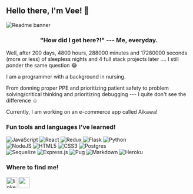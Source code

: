 ## Hello there, I'm Vee! 👋

![Readme banner](https://user-images.githubusercontent.com/92604480/175169197-0b41275b-b003-4fc0-8f25-59c7081e71c0.gif)

<h3 align= "center" dir="auto">"How did I get here?!" --- Me, everyday.</h3>

Well, after 200 days, 4800 hours, 288000 minutes and 17280000 seconds (more or less) of sleepless nights and 4 full stack projects later .... I still ponder the same question :joy:

I am a programmer with a background in nursing. 

From donning proper PPE and prioritizing patient safety to problem solving/critical thinking and prioritizing debugging --- I quite don't see the difference :relaxed:

Currently, I am working on an e-commerce app called Aikawa!

### Fun tools and languages I've learned!

![JavaScript](https://img.shields.io/badge/code-javascript-%23316192.svg?style=for-the-badge&logo=javascript&logoColor=white&color=2bbc8a)
![React](https://img.shields.io/badge/code-react-%23316192.svg?style=for-the-badge&logo=react&logoColor=white&color=2bbc8a)
![Redux](https://img.shields.io/badge/code-redux-%23316192.svg?style=for-the-badge&logo=redux&logoColor=white&color=2bbc8a)
![Flask](https://img.shields.io/badge/tools-flask-%23316192.svg?style=for-the-badge&logo=flask&logoColor=white&color=2bbc8a)
![Python](https://img.shields.io/badge/code-python-%23316192.svg?style=for-the-badge&logo=python&logoColor=white&color=2bbc8a) </br>
![NodeJS](https://img.shields.io/badge/tools-node.js-%23316192.svg?style=for-the-badge&logo=node.js&logoColor=white&color=2bbc8a)
![HTML5](https://img.shields.io/badge/designtools-html5-%23316192.svg?style=for-the-badge&logo=html5&logoColor=white&color=2bbc8a)
![CSS3](https://img.shields.io/badge/designtools-css3-%23316192.svg?style=for-the-badge&logo=css3&logoColor=white&color=2bbc8a) 
![Postgres](https://img.shields.io/badge/tools-postgres-%23316192.svg?style=for-the-badge&logo=postgresql&logoColor=white&color=2bbc8a) </br>
![Sequelize](https://img.shields.io/badge/tools-Sequelize-52B0E7?style=for-the-badge&logo=Sequelize&logoColor=white&color=2bbc8a) 
![Express.js](https://img.shields.io/badge/datalanguage-express.js-%23316192.svg?style=for-the-badge&logo=express&logoColor=white&color=2bbc8a)
![Pug](https://img.shields.io/badge/code-pug-%23316192.svg?style=for-the-badge&logo=pug&logoColor=white&color=2bbc8a)
![Markdown](https://img.shields.io/badge/tools-markdown-%23316192.svg?style=for-the-badge&logo=markdown&logoColor=white&color=2bbc8a) 
![Heroku](https://img.shields.io/badge/tools-heroku-%23316192.svg?style=for-the-badge&logo=heroku&logoColor=white&color=2bbc8a) 

### Where to find me!

<p align="left">
<a href="https://www.linkedin.com/in/vee-alianza/" target="blank"><img align="center" src="https://user-images.githubusercontent.com/92604480/175175986-aba34d2f-0a93-40c3-b690-227bd2398a6b.png" alt="linkedin" height="30" /></a>
<a href="https://angel.co/u/vee-alianza" target="blank"><img align="center" src="https://user-images.githubusercontent.com/92604480/175179414-d2a9fef2-8b35-4dc7-8cab-77257e0f5f4a.jpg" style="color:white"  alt="angel-list" height="30" /></a>
</p>




<!-- 
<a href="https://www.linkedin.com/in/vee-alianza/" target="_blank" >
  <img align="left"  src="https://img.shields.io/badge/LinkedIn-0077B5?style=for-the-badge&logo=linkedin&logoColor=white" />
</a>
<a href="https://angel.co/u/vee-alianza" target="_blank">
   <img align="left"  src="https://img.shields.io/badge/AngelList-%23D4D4D4.svg?style=for-the-badge&logo=AngelList&logoColor=black" />
</a>
<a href="" target="_blank">
   <img align="left"src="https://img.shields.io/badge/Gmail-D14836?style=for-the-badge&logo=gmail&logoColor=white" />
</a>

![LinkedIn](https://img.shields.io/badge/linkedin-%230077B5.svg?style=for-the-badge&logo=linkedin&logoColor=white)
![AngelList](https://img.shields.io/badge/AngelList-%23D4D4D4.svg?style=for-the-badge&logo=AngelList&logoColor=black) -->

<!-- ![LinkedIn](https://img.shields.io/badge/linkedin-%230077B5.svg?style=for-the-badge&logo=linkedin&logoColor=white)

![Flask](https://img.shields.io/badge/flask-%23000.svg?style=for-the-badge&logo=flask&logoColor=white)
![Python](https://img.shields.io/badge/python-3670A0?style=for-the-badge&logo=python&logoColor=ffdd54)
![JavaScript](https://img.shields.io/badge/javascript-%23323330.svg?style=for-the-badge&logo=javascript&logoColor=%23F7DF1E)
![NodeJS](https://img.shields.io/badge/node.js-6DA55F?style=for-the-badge&logo=node.js&logoColor=white)
![React](https://img.shields.io/badge/react-%2320232a.svg?style=for-the-badge&logo=react&logoColor=%2361DAFB)
![Redux](https://img.shields.io/badge/redux-%23593d88.svg?style=for-the-badge&logo=redux&logoColor=white)
![HTML5](https://img.shields.io/badge/html5-%23E34F26.svg?style=for-the-badge&logo=html5&logoColor=white)
![CSS3](https://img.shields.io/badge/css3-%231572B6.svg?style=for-the-badge&logo=css3&logoColor=white)
![Pug](https://img.shields.io/badge/Pug-FFF?style=for-the-badge&logo=pug&logoColor=A86454)
![Express.js](https://img.shields.io/badge/express.js-%23404d59.svg?style=for-the-badge&logo=express&logoColor=%2361DAFB)
![Postgres](https://img.shields.io/badge/postgres-%23316192.svg?style=for-the-badge&logo=postgresql&logoColor=white)
![Sequelize](https://img.shields.io/badge/Sequelize-52B0E7?style=for-the-badge&logo=Sequelize&logoColor=white)
![Heroku](https://img.shields.io/badge/heroku-%23430098.svg?style=for-the-badge&logo=heroku&logoColor=white)
![Git](https://img.shields.io/badge/git-%23F05033.svg?style=for-the-badge&logo=git&logoColor=white)
![Figma](https://img.shields.io/badge/figma-%23F24E1E.svg?style=for-the-badge&logo=figma&logoColor=white) -->

<!-- - 💻 I'm currently a Web Developer in the making 
- 🌱 I’m currently learning the ways of becoming a Full-Stack Engineer at App Academy
 -->
<!--
**vee-alianza/vee-alianza** is a ✨ _special_ ✨ repository because its `README.md` (this file) appears on your GitHub profile.

Here are some ideas to get you started:

- 🔭 I’m currently working on ...
- 🌱 I’m currently learning ...
- 👯 I’m looking to collaborate on ...
- 🤔 I’m looking for help with ...
- 💬 Ask me about ...
- 📫 How to reach me: ...
- 😄 Pronouns: ...
- ⚡ Fun fact: ...

-->

<!-- //originals -->
<!-- ![JavaScript](https://img.shields.io/badge/javascript-%23323330.svg?style=for-the-badge&logo=javascript&logoColor=%23F7DF1E)
![HTML5](https://img.shields.io/badge/html5-%23E34F26.svg?style=for-the-badge&logo=html5&logoColor=white)
![CSS3](https://img.shields.io/badge/css3-%231572B6.svg?style=for-the-badge&logo=css3&logoColor=white)
![Postgres](https://img.shields.io/badge/postgres-%23316192.svg?style=for-the-badge&logo=postgresql&logoColor=white)
![Sequelize](https://img.shields.io/badge/Sequelize-52B0E7?style=for-the-badge&logo=Sequelize&logoColor=white)
![Express.js](https://img.shields.io/badge/express.js-%23404d59.svg?style=for-the-badge&logo=express&logoColor=%2361DAFB)
![React](https://img.shields.io/badge/react-%2320232a.svg?style=for-the-badge&logo=react&logoColor=%2361DAFB)
![Redux](https://img.shields.io/badge/redux-%23593d88.svg?style=for-the-badge&logo=redux&logoColor=white)
![Markdown](https://img.shields.io/badge/markdown-%23000000.svg?style=for-the-badge&logo=markdown&logoColor=white) -->




<!-- code -->
<!-- ![](https://img.shields.io/badge/<WORD_ON_LEFT>-<WORD_ON_RIGHT>-informational?style=flat&logo=<LOGO_NAME>&logoColor=white&color=2bbc8a) -->
<!-- [<img src="https://img.shields.io/badge/javascript-images-important.svg?logo=LOGO">](<LINK>) -->

